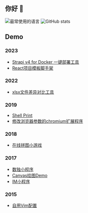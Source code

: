 ## 你好 👋

![最常使用的语言](https://github-readme-stats.vercel.app/api/top-langs/?username=xc2f&layout=compact)
![GitHub stats](https://github-readme-stats.vercel.app/api?username=xc2f&show_icons=true&rank_icon=percentile&include_all_commits=true&hide=contribs)

## Demo

### 2023

- [Strapi v4 for Docker 一键部署工具](https://github.com/xc2f/docker-strapi)
- [React项目模板脚手架](https://github.com/xc2f/mf-react-template)

### 2022

- [xlsx文件差异对比工具](https://github.com/xc2f/excel-diff-html)

### 2019

- [Shell Print](https://github.com/xc2f/shell-print)
- [修改浏览器参数的chromium扩展程序](https://github.com/xc2f/fake-crx)

### 2018

- [在线拼图小游戏](https://github.com/xc2f/PuzzleLite)

### 2017

- [数独小程序](https://github.com/xc2f/sudoLite)
- [Canvas绘图Demo](https://github.com/xc2f/canvas-demo)
- [IM小程序](https://github.com/xc2f/ylyn)

### 2015

- [自用Vim配置](https://github.com/xc2f/my_vimrc)

<!--
**xc2f/xc2f** is a ✨ _special_ ✨ repository because its `README.md` (this file) appears on your GitHub profile.

Here are some ideas to get you started:

- 🔭 I’m currently working on ...
- 🌱 I’m currently learning ...
- 👯 I’m looking to collaborate on ...
- 🤔 I’m looking for help with ...
- 💬 Ask me about ...
- 📫 How to reach me: ...
- 😄 Pronouns: ...
- ⚡ Fun fact: ...
-->
